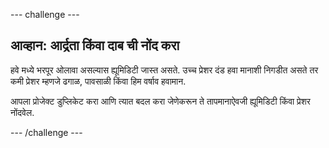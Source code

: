\--- challenge \---

## आव्हान: आर्द्रता किंवा दाब ची नोंद करा

हवे मध्ये भरपूर ओलावा असल्यास ह्यूमिडिटी जास्त असते. उच्च प्रेशर दंड हवा मानाशी निगडीत असते तर कमी प्रेशर म्हणजे ढगाळ, पावसाळी किंवा हिम वर्षाव हवामान.

आपला प्रोजेक्ट डुप्लिकेट करा आणि त्यात बदल करा जेणेकरून ते तापमानाऐवजी ह्यूमिडिटी किंवा प्रेशर नोंदवेल.

\--- /challenge \---